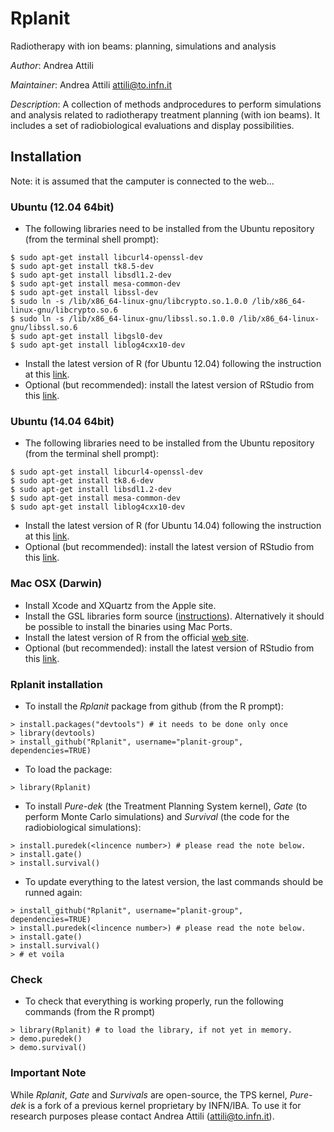 # Rplanit

Radiotherapy with ion beams: planning, simulations and analysis

*Author*: Andrea Attili

*Maintainer*: Andrea Attili <attili@to.infn.it>

*Description*: A collection of methods andprocedures to perform simulations and
analysis related to radiotherapy treatment planning (with ion beams). It includes a set
of radiobiological evaluations and display possibilities.


## Installation
Note: it is assumed that the camputer is connected to the web...

### Ubuntu (12.04 64bit)
* The following libraries need to be installed from the Ubuntu repository (from the terminal shell prompt):
```
$ sudo apt-get install libcurl4-openssl-dev
$ sudo apt-get install tk8.5-dev
$ sudo apt-get install libsdl1.2-dev
$ sudo apt-get install mesa-common-dev
$ sudo apt-get install libssl-dev
$ sudo ln -s /lib/x86_64-linux-gnu/libcrypto.so.1.0.0 /lib/x86_64-linux-gnu/libcrypto.so.6
$ sudo ln -s /lib/x86_64-linux-gnu/libssl.so.1.0.0 /lib/x86_64-linux-gnu/libssl.so.6
$ sudo apt-get install libgsl0-dev
$ sudo apt-get install liblog4cxx10-dev
```
* Install the latest version of R (for Ubuntu 12.04) following the instruction at this [link](http://livesoncoffee.wordpress.com/2012/12/09/installing-r-on-ubuntu-12-04/).
* Optional (but recommended): install the latest version of RStudio from this [link](http://www.rstudio.com/products/rstudio/download/).

### Ubuntu (14.04 64bit)
* The following libraries need to be installed from the Ubuntu repository (from the terminal shell prompt):
```
$ sudo apt-get install libcurl4-openssl-dev
$ sudo apt-get install tk8.6-dev
$ sudo apt-get install libsdl1.2-dev
$ sudo apt-get install mesa-common-dev
$ sudo apt-get install liblog4cxx10-dev
```
* Install the latest version of R (for Ubuntu 14.04) following the instruction at this [link](http://www.sysads.co.uk/2014/06/install-r-base-3-1-0-ubuntu-14-04/).
* Optional (but recommended): install the latest version of RStudio from this [link](http://www.rstudio.com/products/rstudio/download/).


### Mac OSX (Darwin)
* Install Xcode and XQuartz from the Apple site.
* Install the GSL libraries form source ([instructions](http://www.brianomeara.info/tutorials/brownie/gsl)). Alternatively it should be possible to install the binaries using Mac Ports.
* Install the latest version of R from the official [web site](http://cran.rstudio.com/).
* Optional (but recommended): install the latest version of RStudio from this [link](http://www.rstudio.com/products/rstudio/download/).


### Rplanit installation
* To install the _Rplanit_ package from github (from the R prompt):
```
> install.packages("devtools") # it needs to be done only once
> library(devtools)
> install_github("Rplanit", username="planit-group", dependencies=TRUE)
```
* To load the package:
```
> library(Rplanit)
```
* To install _Pure-dek_ (the Treatment Planning System kernel), _Gate_ (to perform Monte Carlo simulations) and _Survival_ (the code for the radiobiological simulations):
```
> install.puredek(<lincence number>) # please read the note below.
> install.gate()
> install.survival()
```
* To update everything to the latest version, the last commands should be runned again:
```
> install_github("Rplanit", username="planit-group", dependencies=TRUE)
> install.puredek(<lincence number>) # please read the note below.
> install.gate()
> install.survival()
> # et voila
```

### Check
* To check that everything is working properly, run the following commands (from the R prompt)
```
> library(Rplanit) # to load the library, if not yet in memory.
> demo.puredek()
> demo.survival()
```

### Important Note
While _Rplanit_, _Gate_ and _Survivals_ are open-source, the TPS kernel, _Pure-dek_ is a fork of a previous kernel proprietary by INFN/IBA. To use it for research purposes please contact Andrea Attili (attili@to.infn.it).
